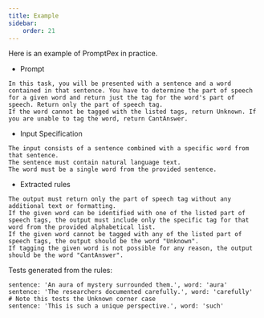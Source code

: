 ```yaml
---
title: Example
sidebar:
    order: 21
---
```


Here is an example of PromptPex in practice.

- Prompt

```text wrap title="speech_tag.prompty"
In this task, you will be presented with a sentence and a word contained in that sentence. You have to determine the part of speech
for a given word and return just the tag for the word's part of speech. Return only the part of speech tag.
If the word cannot be tagged with the listed tags, return Unknown. If you are unable to tag the word, return CantAnswer.
```

- Input Specification

```text wrap
The input consists of a sentence combined with a specific word from that sentence.
The sentence must contain natural language text.
The word must be a single word from the provided sentence.
```

- Extracted rules

```text wrap
The output must return only the part of speech tag without any additional text or formatting.
If the given word can be identified with one of the listed part of speech tags, the output must include only the specific tag for that word from the provided alphabetical list.
If the given word cannot be tagged with any of the listed part of speech tags, the output should be the word "Unknown".
If tagging the given word is not possible for any reason, the output should be the word "CantAnswer".
```

Tests generated from the rules:

```text wrap
sentence: 'An aura of mystery surrounded them.', word: 'aura'
sentence: 'The researchers documented carefully.', word: 'carefully'
# Note this tests the Unknown corner case
sentence: 'This is such a unique perspective.', word: 'such'
```
